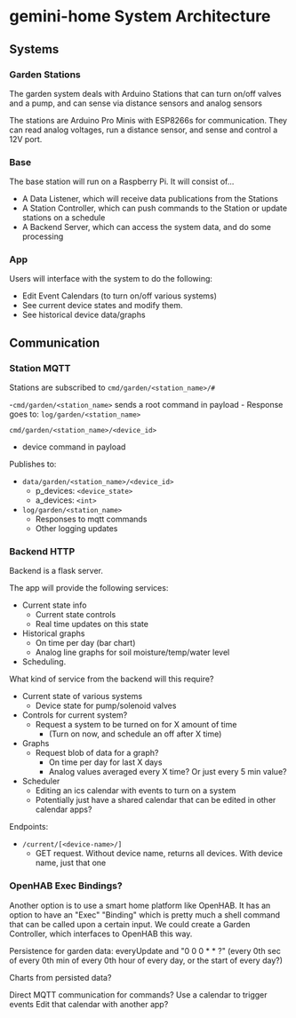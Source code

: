 # gemini-home System Architecture

## Systems

### Garden Stations

The garden system deals with Arduino Stations that can turn on/off valves and a pump, and can sense via distance sensors and analog sensors

The stations are Arduino Pro Minis with ESP8266s for communication. They can read analog voltages, run a distance sensor, and sense and control a 12V port.

### Base

The base station will run on a Raspberry Pi. It will consist of...
- A Data Listener, which will receive data publications from the Stations
- A Station Controller, which can push commands to the Station or update stations on a schedule
- A Backend Server, which can access the system data, and do some processing

### App

Users will interface with the system to do the following:
- Edit Event Calendars (to turn on/off various systems)
- See current device states and modify them.
- See historical device data/graphs

## Communication

### Station MQTT

Stations are subscribed to `cmd/garden/<station_name>/#`

-`cmd/garden/<station_name>` sends a root command in payload
    - Response goes to: `log/garden/<station_name>`

`cmd/garden/<station_name>/<device_id>`
- device command in payload

Publishes to:
- `data/garden/<station_name>/<device_id>`
    - p_devices: `<device_state>`
    - a_devices: `<int>`
- `log/garden/<station_name>`
    - Responses to mqtt commands
    - Other logging updates

### Backend HTTP

Backend is a flask server.

The app will provide the following services:
- Current state info
    - Current state controls
    - Real time updates on this state
- Historical graphs
    - On time per day (bar chart)
    - Analog line graphs for soil moisture/temp/water level
- Scheduling.

What kind of service from the backend will this require?

- Current state of various systems
    - Device state for pump/solenoid valves
- Controls for current system?
    - Request a system to be turned on for X amount of time
        - (Turn on now, and schedule an off after X time)
- Graphs
    - Request blob of data for a graph?
        - On time per day for last X days
        - Analog values averaged every X time? Or just every 5 min value?
- Scheduler
    - Editing an ics calendar with events to turn on a system
    - Potentially just have a shared calendar that can be edited in other calendar apps?


Endpoints:

- `/current/[<device-name>/]`
    - GET request. Without device name, returns all devices. With device name, just that one

### OpenHAB Exec Bindings?

Another option is to use a smart home platform like OpenHAB. It has an option to have an "Exec" "Binding" which is pretty much a shell command that can be called upon a certain input. We could create a Garden Controller, which interfaces to OpenHAB this way.

Persistence for garden data:
everyUpdate and
"0 0 0 * * ?"
(every 0th sec of every 0th min of every 0th hour of every day, or the start of every day?)

Charts from persisted data?

Direct MQTT communication for commands?
Use a calendar to trigger events
Edit that calendar with another app?
